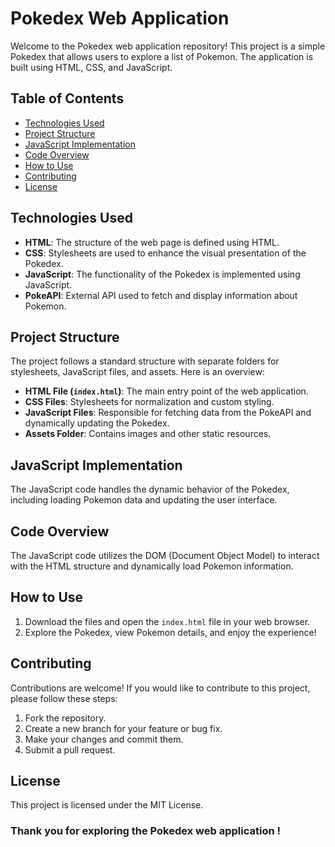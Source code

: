 # Pokedex Web Application

Welcome to the Pokedex web application repository! This project is a simple Pokedex that allows users to explore a list of Pokemon. The application is built using HTML, CSS, and JavaScript.

## Table of Contents

- [Technologies Used](#technologies-used)
- [Project Structure](#project-structure)
- [JavaScript Implementation](#javascript-implementation)
- [Code Overview](#code-overview)
- [How to Use](#how-to-use)
- [Contributing](#contributing)
- [License](#license)

## Technologies Used

- **HTML**: The structure of the web page is defined using HTML.
- **CSS**: Stylesheets are used to enhance the visual presentation of the Pokedex.
- **JavaScript**: The functionality of the Pokedex is implemented using JavaScript.
- **PokeAPI**: External API used to fetch and display information about Pokemon.

## Project Structure

The project follows a standard structure with separate folders for stylesheets, JavaScript files, and assets. Here is an overview:

- **HTML File (`index.html`)**: The main entry point of the web application.
- **CSS Files**: Stylesheets for normalization and custom styling.
- **JavaScript Files**: Responsible for fetching data from the PokeAPI and dynamically updating the Pokedex.
- **Assets Folder**: Contains images and other static resources.

## JavaScript Implementation

The JavaScript code handles the dynamic behavior of the Pokedex, including loading Pokemon data and updating the user interface.

## Code Overview

The JavaScript code utilizes the DOM (Document Object Model) to interact with the HTML structure and dynamically load Pokemon information.

## How to Use

1. Download the files and open the `index.html` file in your web browser.
2. Explore the Pokedex, view Pokemon details, and enjoy the experience!

## Contributing

Contributions are welcome! If you would like to contribute to this project, please follow these steps:

1. Fork the repository.
2. Create a new branch for your feature or bug fix.
3. Make your changes and commit them.
4. Submit a pull request.

## License

This project is licensed under the MIT License.

### Thank you for exploring the Pokedex web application !

